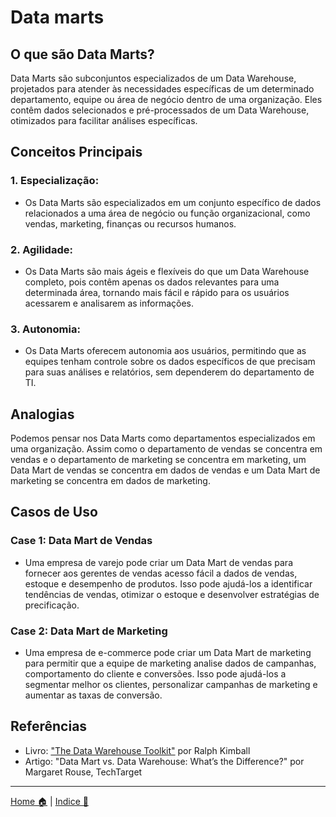 # Data marts


## O que são Data Marts?

Data Marts são subconjuntos especializados de um Data Warehouse, projetados para atender às necessidades específicas de um determinado departamento, equipe ou área de negócio dentro de uma organização. Eles contêm dados selecionados e pré-processados de um Data Warehouse, otimizados para facilitar análises específicas.

## Conceitos Principais

### 1. Especialização:
   - Os Data Marts são especializados em um conjunto específico de dados relacionados a uma área de negócio ou função organizacional, como vendas, marketing, finanças ou recursos humanos.

### 2. Agilidade:
   - Os Data Marts são mais ágeis e flexíveis do que um Data Warehouse completo, pois contêm apenas os dados relevantes para uma determinada área, tornando mais fácil e rápido para os usuários acessarem e analisarem as informações.

### 3. Autonomia:
   - Os Data Marts oferecem autonomia aos usuários, permitindo que as equipes tenham controle sobre os dados específicos de que precisam para suas análises e relatórios, sem dependerem do departamento de TI.

## Analogias

Podemos pensar nos Data Marts como departamentos especializados em uma organização. Assim como o departamento de vendas se concentra em vendas e o departamento de marketing se concentra em marketing, um Data Mart de vendas se concentra em dados de vendas e um Data Mart de marketing se concentra em dados de marketing.

## Casos de Uso

### Case 1: Data Mart de Vendas
   - Uma empresa de varejo pode criar um Data Mart de vendas para fornecer aos gerentes de vendas acesso fácil a dados de vendas, estoque e desempenho de produtos. Isso pode ajudá-los a identificar tendências de vendas, otimizar o estoque e desenvolver estratégias de precificação.

### Case 2: Data Mart de Marketing
   - Uma empresa de e-commerce pode criar um Data Mart de marketing para permitir que a equipe de marketing analise dados de campanhas, comportamento do cliente e conversões. Isso pode ajudá-los a segmentar melhor os clientes, personalizar campanhas de marketing e aumentar as taxas de conversão.

## Referências

- Livro: ["The Data Warehouse Toolkit"](./doc/The_Data_Warehouse_Toolkit.pdf) por Ralph Kimball
- Artigo: "Data Mart vs. Data Warehouse: What’s the Difference?" por Margaret Rouse, TechTarget

-----

[Home 🏠](../README.md) | [Indice 📇](README.md)